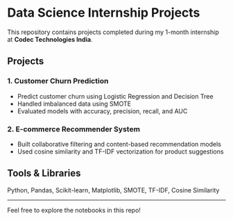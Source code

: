 # Data Science Internship Projects

This repository contains projects completed during my 1-month internship at **Codec Technologies India**.

## Projects

### 1. Customer Churn Prediction
- Predict customer churn using Logistic Regression and Decision Tree
- Handled imbalanced data using SMOTE
- Evaluated models with accuracy, precision, recall, and AUC

### 2. E-commerce Recommender System
- Built collaborative filtering and content-based recommendation models
- Used cosine similarity and TF-IDF vectorization for product suggestions

## Tools & Libraries
Python, Pandas, Scikit-learn, Matplotlib, SMOTE, TF-IDF, Cosine Similarity

---

Feel free to explore the notebooks in this repo!
